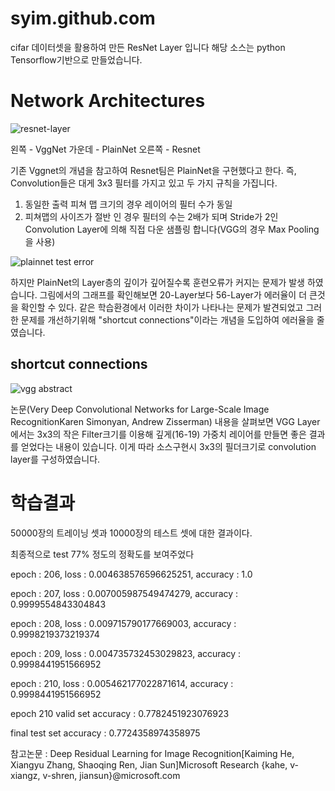 
# syim.github.com


cifar 데이터셋을 활용하여 만든 ResNet Layer 입니다
해당 소스는 python Tensorflow기반으로 만들었습니다.

#  Network Architectures

![resnet-layer](https://user-images.githubusercontent.com/44501825/48914301-5d38ca80-eebe-11e8-924b-041a84814591.jpg)

왼쪽 - VggNet
가운데 - PlainNet
오른쪽 - Resnet

기존 Vggnet의 개념을 참고하여 Resnet팀은 PlainNet을 구현했다고 한다. 
즉, Convolution들은 대게 3x3 필터를 가지고 있고 두 가지 규칙을 가집니다.
1. 동일한 출력 피쳐 맵 크기의 경우 레이어의 필터 수가 동일
2. 피쳐맵의 사이즈가 절반 인 경우 필터의 수는 2배가 되며 Stride가 2인 Convolution Layer에 의해 
직접 다운 샘플링 합니다(VGG의 경우 Max Pooling을 사용)


![plainnet test error](https://user-images.githubusercontent.com/44501825/48915563-75aae400-eec2-11e8-9722-9fc526f656a4.jpg)

하지만 PlainNet의 Layer층의 깊이가 깊어질수록 훈련오류가 커지는 문제가 발생 하였습니다.
그림에서의 그래프를 확인해보면 20-Layer보다 56-Layer가 에러율이 더 큰것을 확인할 수 있다. 같은 학습환경에서 이러한 차이가
나타나는 문제가 발견되었고 그러한 문제를 개선하기위해 "shortcut connections"이라는 개념을 도입하여 에러율을 줄였습니다.

## shortcut connections

![vgg abstract](https://user-images.githubusercontent.com/44501825/48889093-090af780-ee78-11e8-8fbb-08e5b86f68b8.jpg)

논문(Very Deep Convolutional Networks for Large-Scale Image RecognitionKaren Simonyan, Andrew Zisserman) 내용을 살펴보면 VGG Layer에서는 3x3의 작은 Filter크기를 이용해 깊게(16-19) 가중치 레이어를 만들면 좋은 결과를 얻었다는 내용이 있습니다.
이게 따라 소스구현시 3x3의 필더크기로 convolution layer를 구성하였습니다.


# 학습결과

50000장의 트레이닝 셋과 10000장의 테스트 셋에 대한 결과이다.

최종적으로 test 77% 정도의 정확도를 보여주었다

epoch : 206, loss : 0.004638576596625251, accuracy : 1.0

epoch : 207, loss : 0.007005987549474279, accuracy : 0.9999554843304843

epoch : 208, loss : 0.009715790177669003, accuracy : 0.9998219373219374

epoch : 209, loss : 0.004735732453029823, accuracy : 0.9998441951566952

epoch : 210, loss : 0.005462177022871614, accuracy : 0.9998441951566952

epoch 210 valid set accuracy : 0.7782451923076923

final test set accuracy : 0.7724358974358975



참고논문 : Deep Residual Learning for Image Recognition[Kaiming He, Xiangyu Zhang, Shaoqing Ren, Jian Sun]Microsoft Research {kahe, v-xiangz, v-shren, jiansun}@microsoft.com

  
